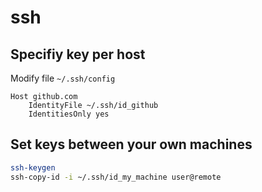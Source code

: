# ssh


## Specifiy key per host
Modify file `~/.ssh/config`
```
Host github.com
	IdentityFile ~/.ssh/id_github
	IdentitiesOnly yes
```


## Set keys between your own machines
```bash
ssh-keygen
ssh-copy-id -i ~/.ssh/id_my_machine user@remote
```

